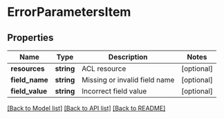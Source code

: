 # ErrorParametersItem

## Properties
Name | Type | Description | Notes
------------ | ------------- | ------------- | -------------
**resources** | **string** | ACL resource | [optional] 
**field_name** | **string** | Missing or invalid field name | [optional] 
**field_value** | **string** | Incorrect field value | [optional] 

[[Back to Model list]](../../README.md#documentation-for-models) [[Back to API list]](../../README.md#documentation-for-api-endpoints) [[Back to README]](../../README.md)

